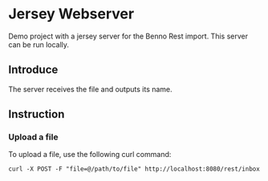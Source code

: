# Jersey Webserver

Demo project with a jersey server for the Benno Rest import. This server can be run locally.

## Introduce

The server receives the file and outputs its name.

## Instruction

### Upload a file

To upload a file, use the following curl command:

    curl -X POST -F "file=@/path/to/file" http://localhost:8080/rest/inbox